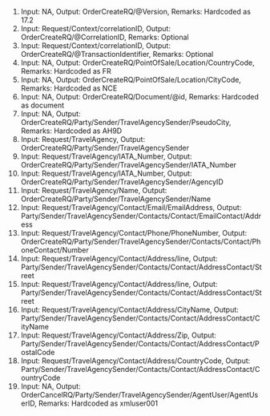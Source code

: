1. Input: NA, Output: OrderCreateRQ/@Version, Remarks: Hardcoded as 17.2
2. Input: Request/Context/correlationID, Output: OrderCreateRQ/@CorrelationID, Remarks: Optional
2. Input: Request/Context/correlationID, Output: OrderCreateRQ/@TransactionIdentifier, Remarks: Optional
3. Input: NA, Output: OrderCreateRQ/PointOfSale/Location/CountryCode, Remarks: Hardcoded as FR
4. Input: NA, Output: OrderCreateRQ/PointOfSale/Location/CityCode, Remarks: Hardcoded as NCE
5. Input: NA, Output: OrderCreateRQ/Document/@id, Remarks: Hardcoded as document
6. Input: NA, Output: OrderCreateRQ/Party/Sender/TravelAgencySender/PseudoCity, Remarks: Hardcoded as AH9D
7. Input: Request/TravelAgency, Output: OrderCreateRQ/Party/Sender/TravelAgencySender
8. Input: Request/TravelAgency/IATA_Number, Output: OrderCreateRQ/Party/Sender/TravelAgencySender/IATA_Number
9. Input: Request/TravelAgency/IATA_Number, Output: OrderCreateRQ/Party/Sender/TravelAgencySender/AgencyID
10. Input: Request/TravelAgency/Name, Output: OrderCreateRQ/Party/Sender/TravelAgencySender/Name
11. Input: Request/TravelAgency/Contact/Email/EmailAddress, Output: Party/Sender/TravelAgencySender/Contacts/Contact/EmailContact/Address
12. Input: Request/TravelAgency/Contact/Phone/PhoneNumber, Output: OrderCreateRQ/Party/Sender/TravelAgencySender/Contacts/Contact/PhoneContact/Number
13. Input: Request/TravelAgency/Contact/Address/line, Output: Party/Sender/TravelAgencySender/Contacts/Contact/AddressContact/Street
14. Input: Request/TravelAgency/Contact/Address/line, Output: Party/Sender/TravelAgencySender/Contacts/Contact/AddressContact/Street
15. Input: Request/TravelAgency/Contact/Address/CityName, Output: Party/Sender/TravelAgencySender/Contacts/Contact/AddressContact/CityName
16. Input: Request/TravelAgency/Contact/Address/Zip, Output: Party/Sender/TravelAgencySender/Contacts/Contact/AddressContact/PostalCode
17. Input: Request/TravelAgency/Contact/Address/CountryCode, Output: Party/Sender/TravelAgencySender/Contacts/Contact/AddressContact/CountryCode
18. Input: NA, Output: OrderCancelRQ/Party/Sender/TravelAgencySender/AgentUser/AgentUserID, Remarks: Hardcoded as xmluser001